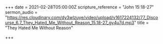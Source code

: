 +++
date = 2021-02-28T05:00:00Z
scripture_reference = "John 15:18-27"
sermon_audio = "https://res.cloudinary.com/dy3wlzuye/video/upload/v1617224132/77_Discourse_6.7_They_Hated_Me_Without_Reason_15.18-27_gy4u7d.mp3"
title = "They Hated Me Without Reason"

+++
